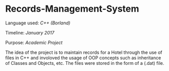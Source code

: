 # Records-Management-System

Language used: _C++ (Borland)_

Timeline: _January 2017_

Purpose: _Academic Project_

The idea of the project is to maintain records for a Hotel through the use of files in C++ and involoved the usage of OOP concepts such as inheritance of Classes and Objects, etc. The files were stored in the form of a (.dat) file.
